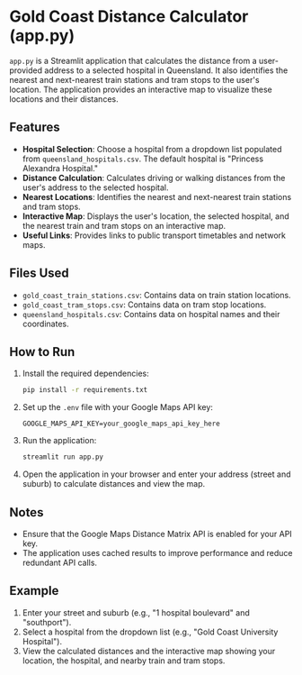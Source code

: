 # Gold Coast Distance Calculator (app.py)

`app.py` is a Streamlit application that calculates the distance from a user-provided address to a selected hospital in Queensland. It also identifies the nearest and next-nearest train stations and tram stops to the user's location. The application provides an interactive map to visualize these locations and their distances.

## Features

- **Hospital Selection**: Choose a hospital from a dropdown list populated from `queensland_hospitals.csv`. The default hospital is "Princess Alexandra Hospital."
- **Distance Calculation**: Calculates driving or walking distances from the user's address to the selected hospital.
- **Nearest Locations**: Identifies the nearest and next-nearest train stations and tram stops.
- **Interactive Map**: Displays the user's location, the selected hospital, and the nearest train and tram stops on an interactive map.
- **Useful Links**: Provides links to public transport timetables and network maps.

## Files Used

- `gold_coast_train_stations.csv`: Contains data on train station locations.
- `gold_coast_tram_stops.csv`: Contains data on tram stop locations.
- `queensland_hospitals.csv`: Contains data on hospital names and their coordinates.

## How to Run

1. Install the required dependencies:
   ```bash
   pip install -r requirements.txt
   ```

2. Set up the `.env` file with your Google Maps API key:
   ```
   GOOGLE_MAPS_API_KEY=your_google_maps_api_key_here
   ```

3. Run the application:
   ```bash
   streamlit run app.py
   ```

4. Open the application in your browser and enter your address (street and suburb) to calculate distances and view the map.

## Notes

- Ensure that the Google Maps Distance Matrix API is enabled for your API key.
- The application uses cached results to improve performance and reduce redundant API calls.

## Example

1. Enter your street and suburb (e.g., "1 hospital boulevard" and "southport").
2. Select a hospital from the dropdown list (e.g., "Gold Coast University Hospital").
3. View the calculated distances and the interactive map showing your location, the hospital, and nearby train and tram stops.
